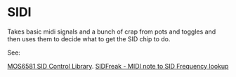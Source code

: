 SIDI
====

Takes basic midi signals and a bunch of crap from pots and toggles and then uses them to decide what to get the SID chip to do. 

See: 

[MOS6581 SID Control Library](https://github.com/CharlotteGore/MOS6581). 
[SIDFreak - MIDI note to SID Frequency lookup](https://github.com/CharlotteGore/SIDFreak)

